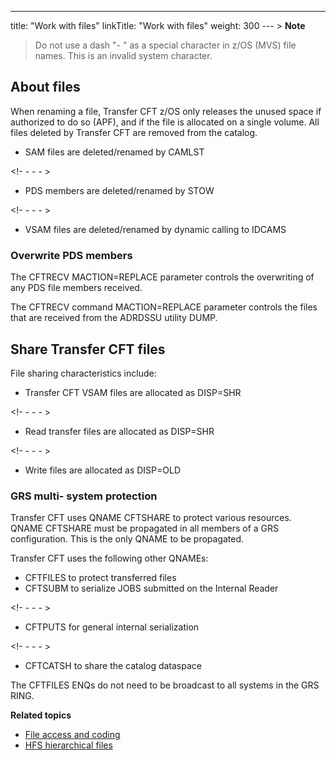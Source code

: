 ---
title: "Work with files"
linkTitle: "Work with files"
weight: 300
--- > **Note**
>
> Do not use a dash "- " as a special character in z/OS (MVS) file names. This is an invalid system character.

## About files

When renaming a file, Transfer CFT z/OS only releases the unused space if authorized to do so (APF), and if the file is allocated on a single volume. All files deleted by Transfer CFT are removed from the catalog.

- SAM files are deleted/renamed by CAMLST

<!- - - - >

- PDS members are deleted/renamed by STOW

<!- - - - >

- VSAM files are deleted/renamed by dynamic calling to IDCAMS

### Overwrite PDS members

The CFTRECV MACTION=REPLACE parameter controls the overwriting of any PDS file members received.

The CFTRECV command MACTION=REPLACE parameter controls the files that are received from the ADRDSSU utility DUMP.

<span id="Share Transfer CFT files"></span>

## Share Transfer CFT files

File sharing characteristics include:

- Transfer CFT VSAM files are allocated as DISP=SHR

<!- - - - >

- Read transfer files are allocated as DISP=SHR

<!- - - - >

- Write files are allocated as DISP=OLD

### GRS multi- system protection

Transfer CFT uses QNAME CFTSHARE to protect various resources. QNAME CFTSHARE must be propagated in all members of a GRS configuration. This is the only QNAME to be propagated.

Transfer CFT uses the following other QNAMEs:

- CFTFILES to protect transferred files
- CFTSUBM to serialize JOBS submitted on the Internal Reader

<!- - - - >

- CFTPUTS for general internal serialization

<!- - - - >

- CFTCATSH to share the catalog dataspace

The CFTFILES ENQs do not need to be broadcast to all systems in the GRS RING.

****Related topics****

- [File access and coding](../file_access_and_coding)
- [HFS hierarchical files](../c_hfs_hierarchical_files_zos)
